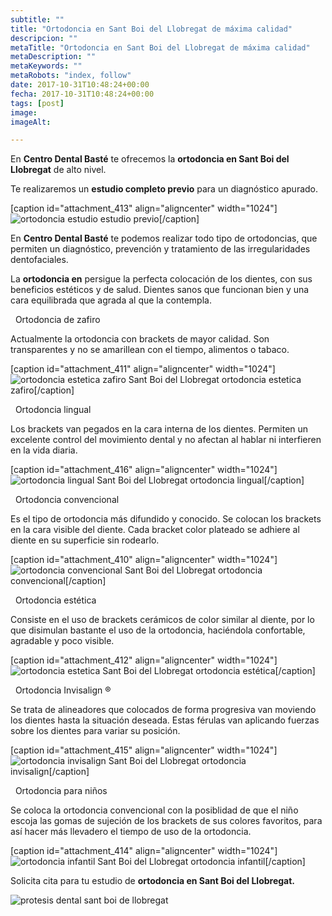 ```yaml
---
subtitle: ""
title: "Ortodoncia en Sant Boi del Llobregat de máxima calidad"
descripcion: ""
metaTitle: "Ortodoncia en Sant Boi del Llobregat de máxima calidad"
metaDescription: ""
metaKeywords: ""
metaRobots: "index, follow"
date: 2017-10-31T10:48:24+00:00
fecha: 2017-10-31T10:48:24+00:00
tags: [post]
image: 
imageAlt: 

---
```



En **Centro Dental Basté** te ofrecemos la **ortodoncia en Sant Boi del Llobregat** de alto nivel.

Te realizaremos un **estudio completo previo** para un diagnóstico apurado.

[caption id="attachment\_413" align="aligncenter" width="1024"]![ortodoncia estudio](https://centredentalbaste.com/wp-content/uploads/2017/10/ortodoncia-estudio.jpg) estudio previo[/caption]

En **Centro Dental Basté** te podemos realizar todo tipo de ortodoncias, que permiten un diagnóstico, prevención y tratamiento de las irregularidades dentofaciales.

La **ortodoncia en** persigue la perfecta colocación de los dientes, con sus beneficios estéticos y de salud. Dientes sanos que funcionan bien y una cara equilibrada que agrada al que la contempla.

 
Ortodoncia de zafiro


Actualmente la ortodoncia con brackets de mayor calidad. Son transparentes y no se amarillean con el tiempo, alimentos o tabaco.

[caption id="attachment\_411" align="aligncenter" width="1024"]![ortodoncia estetica zafiro Sant Boi del Llobregat](https://centredentalbaste.com/wp-content/uploads/2017/10/ortodoncia-estetica-zafiro.jpg) ortodoncia estetica zafiro[/caption]

 
Ortodoncia lingual


Los brackets van pegados en la cara interna de los dientes. Permiten un excelente control del movimiento dental y no afectan al hablar ni interfieren en la vida diaria.

[caption id="attachment\_416" align="aligncenter" width="1024"]![ortodoncia lingual Sant Boi del Llobregat](https://centredentalbaste.com/wp-content/uploads/2017/10/ortodoncia-lingual.jpg) ortodoncia lingual[/caption]

 
Ortodoncia convencional


Es el tipo de ortodoncia más difundido y conocido. Se colocan los brackets en la cara visible del diente. Cada bracket color plateado se adhiere al diente en su superficie sin rodearlo.

[caption id="attachment\_410" align="aligncenter" width="1024"]![ortodoncia convencional Sant Boi del Llobregat](https://centredentalbaste.com/wp-content/uploads/2017/10/ortodoncia-convencional.jpg) ortodoncia convencional[/caption]

 
Ortodoncia estética


Consiste en el uso de brackets cerámicos de color similar al diente, por lo que disimulan bastante el uso de la ortodoncia, haciéndola confortable, agradable y poco visible.

[caption id="attachment\_412" align="aligncenter" width="1024"]![ortodoncia estetica Sant Boi del Llobregat](https://centredentalbaste.com/wp-content/uploads/2017/10/ortodoncia-estetica.jpg) ortodoncia estética[/caption]

 
Ortodoncia Invisalign ®


Se trata de alineadores que colocados de forma progresiva van moviendo los dientes hasta la situación deseada. Estas férulas van aplicando fuerzas sobre los dientes para variar su posición.

[caption id="attachment\_415" align="aligncenter" width="1024"]![ortodoncia invisalign Sant Boi del Llobregat](https://centredentalbaste.com/wp-content/uploads/2017/10/ortodoncia-invisalign.jpg) ortodoncia invisalign[/caption]

 
Ortodoncia para niños


Se coloca la ortodoncia convencional con la posiblidad de que el niño escoja las gomas de sujeción de los brackets de sus colores favoritos, para así hacer más llevadero el tiempo de uso de la ortodoncia.

[caption id="attachment\_414" align="aligncenter" width="1024"]![ortodoncia infantil Sant Boi del Llobregat](https://centredentalbaste.com/wp-content/uploads/2017/10/ortodoncia-infantil.jpg) ortodoncia infantil[/caption]


Solicita cita para tu estudio de **ortodoncia en Sant Boi del Llobregat.**



![protesis dental sant boi de llobregat](http://centredentalbaste.com/wp-content/uploads/2016/11/protesis-dental-sant-boi-llobregat.png)
